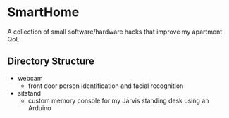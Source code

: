 # SmartHome

A collection of small software/hardware hacks that improve my apartment QoL

## Directory Structure

* webcam
  * front door person identification and facial recognition
* sitstand
  * custom memory console for my Jarvis standing desk using an Arduino
